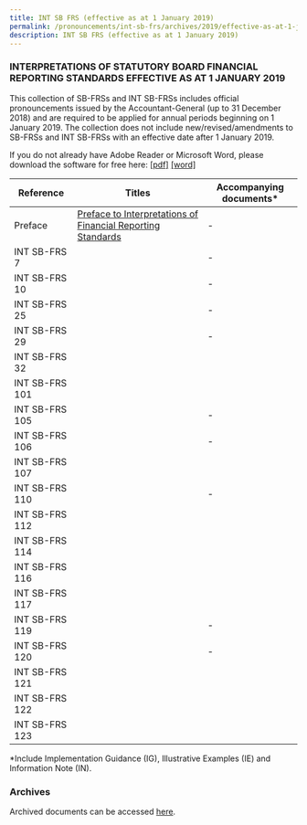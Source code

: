 ```yaml
---
title: INT SB FRS (effective as at 1 January 2019)
permalink: /pronouncements/int-sb-frs/archives/2019/effective-as-at-1-january-2019/
description: INT SB FRS (effective as at 1 January 2019)
---
```

### INTERPRETATIONS OF STATUTORY BOARD FINANCIAL REPORTING STANDARDS EFFECTIVE AS AT 1 JANUARY 2019

This collection of SB-FRSs and INT SB-FRSs includes official pronouncements issued by the Accountant-General (up to 31 December 2018) and are required to be applied for annual periods beginning on 1 January 2019. The collection does not include new/revised/amendments to SB-FRSs and INT SB-FRSs with an effective date after 1 January 2019.

If you do not already have Adobe Reader or Microsoft Word, please download the software for free here: [\[pdf\]](http://www.adobe.com/products/acrobat/readstep2.html) [\[word\]](http://www.microsoft.com/downloads/details.aspx?FamilyID=95e24c87-8732-48d5-8689-ab826e7b8fdf&DisplayLang=en)

| Reference | Titles | Accompanying documents\* |
| -------- | -------- | -------- |
| Preface | [Preface to Interpretations of Financial Reporting Standards]()  | - |
| INT SB-FRS 7 |  | - |
| INT SB-FRS 10 |  | - |
| INT SB-FRS 25 |  | - |
| INT SB-FRS 29 |  | - |
| INT SB-FRS 32 |  |  |
| INT SB-FRS 101 |  |  |
| INT SB-FRS 105 |  | - |
| INT SB-FRS 106 |  | - |
| INT SB-FRS 107 |  |  |
| INT SB-FRS 110 |  | - |
| INT SB-FRS 112 |  |  |
| INT SB-FRS 114 |  |  |
| INT SB-FRS 116 |  |  |
| INT SB-FRS 117 |  |  |
| INT SB-FRS 119 |  | - |
| INT SB-FRS 120 |  | - |
| INT SB-FRS 121 |  |  |
| INT SB-FRS 122 |  |  |
| INT SB-FRS 123 |  |  |

\*Include Implementation Guidance (IG), Illustrative Examples (IE) and Information Note (IN).

### Archives 
Archived documents can be accessed [here](/pronouncements/interpretations-of-sb-frs/archives).